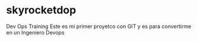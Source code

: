 # skyrocketdop
Dev Ops Training
Este es mi primer proyetco con GIT y es para convertirme en un Ingeniero Devops

